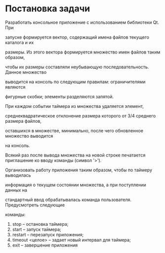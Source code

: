 # Постановка задачи
Разработать консольное приложение с использованием библиотеки Qt. При 

запуске формируется вектор, содержащий имена файлов текущего каталога и их 

размеры. Из этого вектора формируется множество имен файлов таким образом, 

чтобы их размеры составляли неубывающую последовательность. Данное множество 

выводится на консоль по следующим правилам: ограничителями являются 

фигурные скобки; элементы разделяются запятой. 

При каждом событии таймера из множества удаляется элемент, 

среднеквадратическое отклонение размера которого от 3/4 среднего размера файлов, 

оставшихся в множестве, минимально, после чего обновленное множество выводится 

на консоль. 


Всякий раз после вывода множества на новой строке печатается приглашение ко 
вводу команды (символ '>'). 


Организовать работу приложения таким образом, чтобы по таймеру выводилась 

информация о текущем состоянии множества, а при поступлении данных на 

стандартный ввод обрабатывалась команда пользователя. Предусмотреть следующие 

команды:
1) stop – остановка таймера;
2) start – запуск таймера;
3) restart – перезапуск приложения;
4) timeout <целое> – задает новый интервал для таймера;
5) exit – завершение приложения
